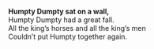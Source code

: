**Humpty Dumpty sat on a wall,**  
Humpty Dumpty had a great fall.  
All the king’s horses and all the king’s men  
Couldn’t put Humpty together again.  
